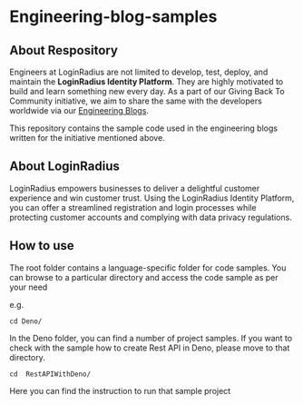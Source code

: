 # Engineering-blog-samples

## About Respository ##

Engineers at LoginRadius are not limited to develop, test, deploy, and maintain the **LoginRadius Identity Platform**. They are highly motivated to build and learn something new every day. As a part of our Giving Back To Community initiative, we aim to share the same with the developers worldwide via our [Engineering Blogs](https://www.loginradius.com/engineering/blog).

This repository contains the sample code used in the engineering blogs written for the initiative mentioned above.



## About LoginRadius ##

LoginRadius empowers businesses to deliver a delightful customer experience and win customer trust.  Using the LoginRadius Identity Platform, you can offer a streamlined registration and login processes while protecting customer accounts and complying with data privacy regulations.

## How to use ##

The root folder contains a language-specific folder for code samples. You can browse to a particular directory and access the code sample as per your need

e.g.

```
cd Deno/

```

In the Deno folder, you can find a number of project samples.
If you want to check with the sample how to create Rest API in Deno, please move to that directory. 

```
cd  RestAPIWithDeno/

```

Here you can find the instruction to run that sample project



